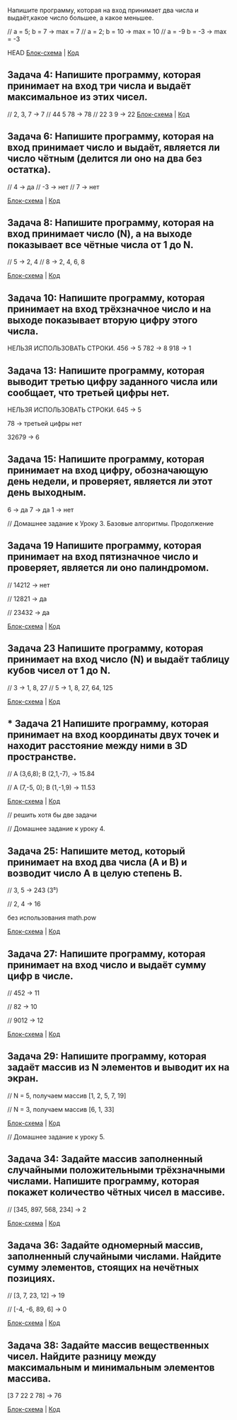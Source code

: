 
Напишите программу, которая на вход принимает два числа
и выдаёт,какое число большее, а какое меньшее. 

//  a = 5; b = 7 -> max = 7
//  a = 2; b = 10 -> max = 10
//  a = -9 b = -3 -> max = -3

HEAD
[Блок-схема](Exe001/diagram.drawio.png) | [Код](Exe001/Program,cs)


## Задача 4: Напишите программу, которая принимает на вход три числа и выдаёт максимальное из этих чисел.

// 2, 3, 7 -> 7
// 44 5 78 -> 78
// 22 3 9 -> 22
[Блок-схема]() | [Код]()

## Задача 6: Напишите программу, которая на вход принимает число и выдаёт, является ли число чётным (делится ли оно на два без остатка).

// 4 -> да
// -3 -> нет
//  7 -> нет

[Блок-схема](/diagram.drawio.png) | [Код](/Progr1am,cs)

## Задача 8: Напишите программу, которая на вход принимает число (N), а на выходе показывает все чётные числа от 1 до N.


// 5 -> 2, 4
// 8 -> 2, 4, 6, 8

[Блок-схема](/diagram.drawio.png) | [Код](/Program,cs)



## Задача 10: Напишите программу, которая принимает на вход трёхзначное число и на выходе показывает вторую цифру этого числа.
НЕЛЬЗЯ ИСПОЛЬЗОВАТЬ СТРОКИ.
456 -> 5
782 -> 8
918 -> 1

## Задача 13: Напишите программу, которая выводит третью цифру заданного числа или сообщает, что третьей цифры нет.
НЕЛЬЗЯ ИСПОЛЬЗОВАТЬ СТРОКИ.
645 -> 5

78 -> третьей цифры нет

32679 -> 6

## Задача 15: Напишите программу, которая принимает на вход цифру, обозначающую день недели, и проверяет, является ли этот день выходным.

6 -> да
7 -> да
1 -> нет




// Домашнее задание к Уроку 3. Базовые алгоритмы. Продолжение



## Задача 19  Напишите программу, которая принимает на вход пятизначное число и проверяет, является ли оно палиндромом.

//  14212 -> нет

//  12821 -> да

//  23432 -> да

[Блок-схема](/diagram.drawio.png) | [Код](/Program,cs)


## Задача 23  Напишите программу, которая принимает на вход число (N) и выдаёт таблицу кубов чисел от 1 до N.

//  3 -> 1, 8, 27
//  5 -> 1, 8, 27, 64, 125

[Блок-схема](/diagram.drawio.png) | [Код](/Program,cs)



## * Задача 21  Напишите программу, которая принимает на вход координаты двух точек и находит расстояние между ними в 3D пространстве.

//  A (3,6,8); B (2,1,-7), -> 15.84

//  A (7,-5, 0); B (1,-1,9) -> 11.53

[Блок-схема](/diagram.drawio.png) | [Код](/Program,cs)

//  решить хотя бы две задачи






// Домашнее задание к уроку 4.

## Задача 25: Напишите метод, который принимает на вход два числа (A и B) и возводит число A в целую степень B.

// 3, 5 -> 243 (3⁵)

// 2, 4 -> 16

без использования math.pow

[Блок-схема](/diagram.drawio.png) | [Код](/Program,cs)


## Задача 27: Напишите программу, которая принимает на вход число и выдаёт сумму цифр в числе.

//  452 -> 11

//  82 -> 10

//  9012 -> 12

[Блок-схема](/diagram.drawio.png) | [Код](/Program,cs)



## Задача 29: Напишите программу, которая задаёт массив из N элементов и выводит их на экран.

//  N = 5, получаем массив [1, 2, 5, 7, 19]

//  N = 3, получаем массив [6, 1, 33]

[Блок-схема](/diagram.drawio.png) | [Код](/Program,cs)





// Домашнее задание к уроку 5.

## Задача 34: Задайте массив заполненный случайными положительными трёхзначными числами. Напишите программу, которая покажет количество чётных чисел в массиве.

// [345, 897, 568, 234] -> 2

[Блок-схема](/diagram.drawio.png) | [Код](/Program,cs)


## Задача 36: Задайте одномерный массив, заполненный случайными числами. Найдите сумму элементов, стоящих на нечётных позициях.

// [3, 7, 23, 12] -> 19

// [-4, -6, 89, 6] -> 0

[Блок-схема](/diagram.drawio.png) | [Код](/Program,cs)

## Задача 38: Задайте массив вещественных чисел. Найдите разницу между максимальным и минимальным элементов массива.

[3 7 22 2 78] -> 76

[Блок-схема](/diagram.drawio.png) | [Код](/Program,cs)